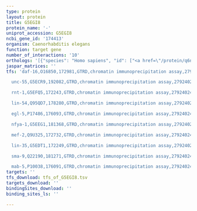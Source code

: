 ```yaml
---
type: protein
layout: protein
title: G5EGI8
protein_name: '-'
uniprot_accession: G5EGI8
ncbi_gene_id: '174413'
organism: Caenorhabditis elegans
function: target gene
number_of_interactions: '10'
orthologs: '[{"species": "Homo sapiens", "id": ["<a href=\"/protein/q6nup7\">Q6NUP7</a>"]}, {"species": "Mus musculus", "id": ["<a href=\"/protein/q8c0y0\">Q8C0Y0</a>"]}, {"species": "Rattus norvegicus", "id": ["<a href=\"/protein/a0a0g2jv26\">A0A0G2JV26</a>"]}, {"species": "Danio rerio", "id": ["<a href=\"/protein/f1qxk8\">F1QXK8</a>"]}]'
jaspar_matrices: ''
tfs: 'daf-16,O16850,172981,GTRD,chromatin immunoprecipitation assay,27924024%5Buid%5D,No

  unc-55,G5ECR9,192082,GTRD,chromatin immunoprecipitation assay,27924024%5Buid%5D,No

  rnt-1,G5EFQ5,172243,GTRD,chromatin immunoprecipitation assay,27924024%5Buid%5D,No

  lin-54,Q95QD7,178280,GTRD,chromatin immunoprecipitation assay,27924024%5Buid%5D,No

  egl-5,P17486,176093,GTRD,chromatin immunoprecipitation assay,27924024%5Buid%5D,No

  nfya-1,G5EEG1,181368,GTRD,chromatin immunoprecipitation assay,27924024%5Buid%5D,No

  mef-2,Q9U325,172732,GTRD,chromatin immunoprecipitation assay,27924024%5Buid%5D,No

  lin-35,G5EDT1,172249,GTRD,chromatin immunoprecipitation assay,27924024%5Buid%5D,No

  sma-9,Q22190,181271,GTRD,chromatin immunoprecipitation assay,27924024%5Buid%5D,No

  mab-5,P10038,176091,GTRD,chromatin immunoprecipitation assay,27924024%5Buid%5D,No'
targets: ''
tfs_download: tfs_of_G5EGI8.tsv
targets_download: ''
bindingSites_download: ''
binding_sites_ls: ''

---
```

